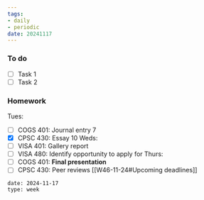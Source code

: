 ```yaml
---
tags:
- daily
- periodic
date: 20241117
---
```


### To do
- [ ] Task 1
- [ ] Task 2

### Homework
Tues:
- [ ] COGS 401: Journal entry 7
- [x] CPSC 430: Essay 10
Weds:
- [ ] VISA 401: Gallery report
- [ ] VISA 480: Identify opportunity to apply for
Thurs:
- [ ] COGS 401: **Final presentation**
- [ ] CPSC 430: Peer reviews
[[W46-11-24#Upcoming deadlines]]

```gEvent
date: 2024-11-17
type: week
```


